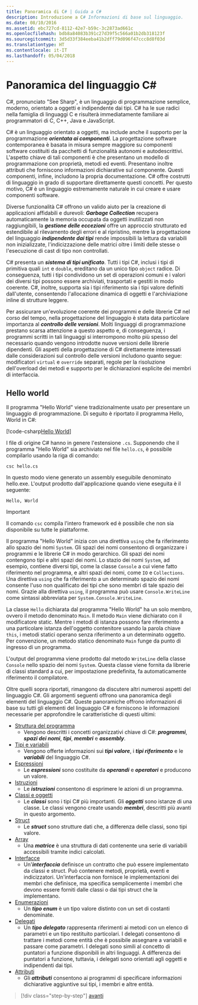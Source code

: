 ```yaml
---
title: Panoramica di C# | Guida a C#
description: Introduzione a C# Informazioni di base sul linguaggio.
ms.date: 08/10/2016
ms.assetid: ebc727cd-8112-42e7-b59c-3c2873ad661c
ms.openlocfilehash: bdb8a84083b391c27d39f5c566a01b2db318123f
ms.sourcegitcommit: 3d5d33f384eeba41b2dff79d096f47ccc8d8f03d
ms.translationtype: HT
ms.contentlocale: it-IT
ms.lasthandoff: 05/04/2018
---
```

# <a name="a-tour-of-the-c-language"></a>Panoramica del linguaggio C#  

C#, pronunciato "See Sharp", è un linguaggio di programmazione semplice, moderno, orientato a oggetti e indipendente dai tipi. C# ha le sue radici nella famiglia di linguaggi C e risulterà immediatamente familiare ai programmatori di C, C++, Java e JavaScript.

C# è un linguaggio orientato a oggetti, ma include anche il supporto per la programmazione ***orientata ai componenti***. La progettazione software contemporanea è basata in misura sempre maggiore su componenti software costituiti da pacchetti di funzionalità autonomi e autodescrittivi. L'aspetto chiave di tali componenti è che presentano un modello di programmazione con proprietà, metodi ed eventi. Presentano inoltre attributi che forniscono informazioni dichiarative sul componente. Questi componenti, infine, includono la propria documentazione. C# offre costrutti di linguaggio in grado di supportare direttamente questi concetti. Per questo motivo, C# è un linguaggio estremamente naturale in cui creare e usare componenti software.

Diverse funzionalità C# offrono un valido aiuto per la creazione di applicazioni affidabili e durevoli: ***Garbage Collection*** recupera automaticamente la memoria occupata da oggetti inutilizzati non raggiungibili, la ***gestione delle eccezioni*** offre un approccio strutturato ed estendibile al rilevamento degli errori e al ripristino, mentre la progettazione del linguaggio ***indipendente dai tipi*** rende impossibili la lettura da variabili non inizializzate, l'indicizzazione delle matrici oltre i limiti delle stesse o l'esecuzione di cast di tipo non controllati.

C# presenta un ***sistema di tipi unificato***. Tutti i tipi C#, inclusi i tipi di primitiva quali `int` e `double`, ereditano da un unico tipo `object` radice. Di conseguenza, tutti i tipi condividono un set di operazioni comuni e i valori dei diversi tipi possono essere archiviati, trasportati e gestiti in modo coerente. C#, inoltre, supporta sia i tipi riferimento sia i tipi valore definiti dall'utente, consentendo l'allocazione dinamica di oggetti e l'archiviazione inline di strutture leggere.

Per assicurare un'evoluzione coerente dei programmi e delle librerie C# nel corso del tempo, nella progettazione del linguaggio è stata data particolare importanza al ***controllo delle versioni***. Molti linguaggi di programmazione prestano scarsa attenzione a questo aspetto e, di conseguenza, i programmi scritti in tali linguaggi si interrompono molto più spesso del necessario quando vengono introdotte nuove versioni delle librerie dipendenti. Gli aspetti della progettazione di C# direttamente interessati dalle considerazioni sul controllo delle versioni includono quanto segue: modificatori `virtual` e `override` separati, regole per la risoluzione dell'overload dei metodi e supporto per le dichiarazioni esplicite dei membri di interfaccia.

## <a name="hello-world"></a>Hello world

Il programma "Hello World" viene tradizionalmente usato per presentare un linguaggio di programmazione. Di seguito è riportato il programma Hello, World in C#:

[!code-csharp[Hello World](../../../samples/snippets/csharp/tour/hello/Program.cs#L1-L8)]

I file di origine C# hanno in genere l'estensione `.cs`. Supponendo che il programma "Hello World" sia archiviato nel file `hello.cs`, è possibile compilarlo usando la riga di comando:

```console
csc hello.cs
```

In questo modo viene generato un assembly eseguibile denominato hello.exe. L'output prodotto dall'applicazione quando viene eseguita è il seguente:

```console
Hello, World
```

> [!IMPORTANT]
> Il comando `csc` compila l'intero framework ed è possibile che non sia disponibile su tutte le piattaforme.


Il programma "Hello World" inizia con una direttiva `using` che fa riferimento allo spazio dei nomi `System`. Gli spazi dei nomi consentono di organizzare i programmi e le librerie C# in modo gerarchico. Gli spazi dei nomi contengono tipi e altri spazi dei nomi. Lo stazio dei nomi `System`, ad esempio, contiene diversi tipi, come la classe `Console` a cui viene fatto riferimento nel programma, e altri spazi dei nomi, come `IO` e `Collections`. Una direttiva `using` che fa riferimento a un determinato spazio dei nomi consente l'uso non qualificato dei tipi che sono membri di tale spazio dei nomi. Grazie alla direttiva `using`, il programma può usare `Console.WriteLine` come sintassi abbreviata per `System.Console.WriteLine`.

La classe `Hello` dichiarata dal programma "Hello World" ha un solo membro, ovvero il metodo denominato `Main`. Il metodo `Main` viene dichiarato con il modificatore static. Mentre i metodi di istanza possono fare riferimento a una particolare istanza dell'oggetto contenitore usando la parola chiave `this`, i metodi statici operano senza riferimento a un determinato oggetto. Per convenzione, un metodo statico denominato `Main` funge da punto di ingresso di un programma.

L'output del programma viene prodotto dal metodo `WriteLine` della classe `Console` nello spazio dei nomi `System`. Questa classe viene fornita da librerie di classi standard a cui, per impostazione predefinita, fa automaticamente riferimento il compilatore.

Oltre quelli sopra riportati, rimangono da discutere altri numerosi aspetti del linguaggio C#.  Gli argomenti seguenti offrono una panoramica degli elementi del linguaggio C#. Queste panoramiche offrono informazioni di base su tutti gli elementi del linguaggio C# e forniscono le informazioni necessarie per approfondire le caratteristiche di questi ultimi:

* [Struttura del programma](program-structure.md)
    - Vengono descritti i concetti organizzativi chiave di C#: ***programmi***, ***spazi dei nomi***, ***tipi***, ***membri*** e ***assembly***.
* [Tipi e variabili](types-and-variables.md)
    - Vengono offerte informazioni sui ***tipi valore***, i ***tipi riferimento*** e le ***variabili*** del linguaggio C#.
* [Espressioni](expressions.md)
    - Le ***espressioni*** sono costituite da ***operandi*** e ***operatori*** e producono un valore.
* [Istruzioni](statements.md)
    - Le ***istruzioni*** consentono di esprimere le azioni di un programma.
* [Classi e oggetti](classes-and-objects.md)
    - Le ***classi*** sono i tipi C# più importanti. Gli ***oggetti*** sono istanze di una classe. Le classi vengono create usando ***membri***, descritti più avanti in questo argomento.
* [Struct](structs.md)
    - Le ***struct*** sono strutture dati che, a differenza delle classi, sono tipi valore.
* [Array](arrays.md)
    - Una ***matrice*** è una struttura di dati contenente una serie di variabili accessibili tramite indici calcolati.
* [Interfacce](interfaces.md)
    - Un'***interfaccia*** definisce un contratto che può essere implementato da classi e struct. Può contenere metodi, proprietà, eventi e indicizzatori. Un'interfaccia non fornisce le implementazioni dei membri che definisce, ma specifica semplicemente i membri che devono essere forniti dalle classi o dai tipi struct che la implementano.
* [Enumerazioni](enums.md)
    - Un ***tipo enum*** è un tipo valore distinto con un set di costanti denominate.
* [Delegati](delegates.md)
    - Un ***tipo delegato*** rappresenta riferimenti ai metodi con un elenco di parametri e un tipo restituito particolari. I delegati consentono di trattare i metodi come entità che è possibile assegnare a variabili e passare come parametri. I delegati sono simili al concetto di puntatori a funzione disponibili in altri linguaggi. A differenza dei puntatori a funzione, tuttavia, i delegati sono orientati agli oggetti e indipendenti dai tipi.
* [Attributi](attributes.md)
    * Gli ***attributi*** consentono ai programmi di specificare informazioni dichiarative aggiuntive sui tipi, i membri e altre entità.

>[!div class="step-by-step"]
[avanti](program-structure.md)
